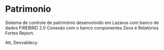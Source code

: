 # Patrimonio

Sistema de controle de patrimônio desenvolvido em Lazarus com banco de dados FIREBIRD 2.0
Conexão com o banco componentes Zeos e Relatórios Fortes Report.

Att, Devvaldecy.
